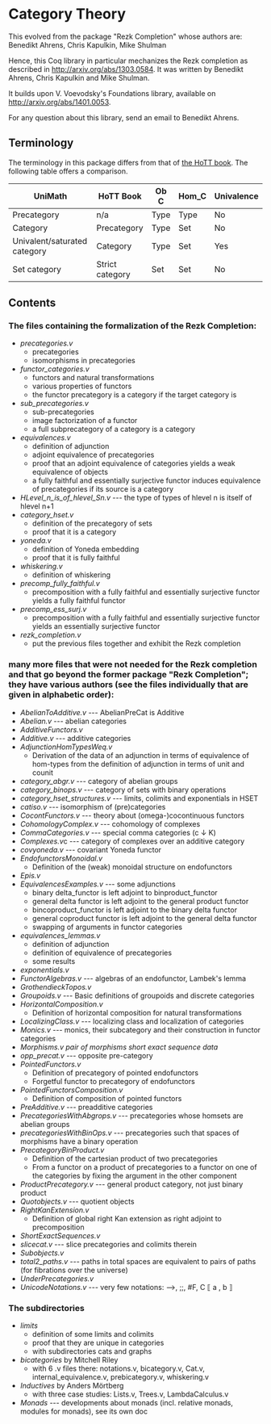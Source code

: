 Category Theory
===============

This evolved from the package "Rezk Completion" whose authors are: Benedikt Ahrens, Chris Kapulkin, Mike Shulman

Hence, this Coq library in particular mechanizes the Rezk completion as described in
http://arxiv.org/abs/1303.0584.
It was written by Benedikt Ahrens, Chris Kapulkin and Mike Shulman.

It builds upon V. Voevodsky's Foundations library, available on
http://arxiv.org/abs/1401.0053.

For any question about this library, send an email to Benedikt Ahrens.

## Terminology

The terminology in this package differs from that
of [the HoTT book](https://homotopytypetheory.org/book/).
The following table offers a comparison.

| UniMath                      | HoTT Book       | Ob C | Hom_C | Univalence |
|------------------------------|-----------------|------|-------|------------|
| Precategory                  | n/a             | Type | Type  | No         |
| Category                     | Precategory     | Type | Set   | No         |
| Univalent/saturated category | Category        | Type | Set   | Yes        |
| Set category                 | Strict category | Set  | Set   | No         |

## Contents

### The files containing the formalization of the Rezk Completion:

* *precategories.v*
  * precategories
  * isomorphisms in precategories
* *functor_categories.v*
  * functors and natural transformations
  * various properties of functors
  * the functor precategory is a category if the target category is
* *sub_precategories.v*
  * sub-precategories
  * image factorization of a functor
  * a full subprecategory of a category is a category
* *equivalences.v*
  * definition of adjunction
  * adjoint equivalence of precategories
  * proof that an adjoint equivalence of categories yields a weak equivalence of objects
  * a fully faithful and essentially surjective functor induces equivalence of precategories if its source is a category
* *HLevel_n_is_of_hlevel_Sn.v* --- the type of types of hlevel n is itself of hlevel n+1
* *category_hset.v*
  * definition of the precategory of sets
  * proof that it is a category
* *yoneda.v*
  * definition of Yoneda embedding
  * proof that it is fully faithful
* *whiskering.v*
  * definition of whiskering
* *precomp_fully_faithful.v*
  * precomposition with a fully faithful and essentially surjective functor yields a fully faithful functor
* *precomp_ess_surj.v*
  * precomposition with a fully faithful and essentially surjective functor yields an essentially surjective functor
* *rezk_completion.v*
  * put the previous files together and exhibit the Rezk completion

### many more files that were not needed for the Rezk completion and that go beyond the former package "Rezk Completion"; they have various authors (see the files individually that are given in alphabetic order):
* *AbelianToAdditive.v* --- AbelianPreCat is Additive
* *Abelian.v* --- abelian categories
* *AdditiveFunctors.v*
* *Additive.v* --- additive categories
* *AdjunctionHomTypesWeq.v*
  * Derivation of the data of an adjunction in terms of equivalence of hom-types from the definition of adjunction in terms of unit and counit
* *category_abgr.v* --- category of abelian groups
* *category_binops.v* --- category of sets with binary operations
* *category_hset_structures.v* --- limits, colimits and exponentials in HSET
* *catiso.v* --- isomorphism of (pre)categories
* *CocontFunctors.v* --- theory about (omega-)cocontinuous functors
* *CohomologyComplex.v* --- cohomology of complexes
* *CommaCategories.v* --- special comma categories (c ↓ K)
* *Complexes.v*c --- category of complexes over an additive category
* *covyoneda.v* --- covariant Yoneda functor
* *EndofunctorsMonoidal.v*
  * Definition of the (weak) monoidal structure on endofunctors
* *Epis.v*
* *EquivalencesExamples.v* --- some adjunctions
  * binary delta_functor is left adjoint to binproduct_functor
  * general delta functor is left adjoint to the general product
  functor
  * bincoproduct_functor is left adjoint to the binary delta functor
  * general coproduct functor is left adjoint to the general delta
  functor
  * swapping of arguments in functor categories
* *equivalences_lemmas.v*
  * definition of adjunction
  * definition of equivalence of precategories
  * some results
* *exponentials.v*
* *FunctorAlgebras.v* --- algebras of an endofunctor, Lambek's lemma
* *GrothendieckTopos.v*
* *Groupoids.v* --- Basic definitions of groupoids and discrete categories
* *HorizontalComposition.v*
  * Definition of horizontal composition for natural transformations
* *LocalizingClass.v* --- localizing class and localization of categories
* *Monics.v* --- monics, their subcategory and their construction in functor categories
* *Morphisms.v*
  *pair of morphisms*
  *short exact sequence data*
* *opp_precat.v* --- opposite pre-category
* *PointedFunctors.v*
  * Definition of precategory of pointed endofunctors
  * Forgetful functor to precategory of endofunctors
* *PointedFunctorsComposition.v*
  * Definition of composition of pointed functors
* *PreAdditive.v* --- preadditive categories
* *PrecategoriesWithAbgrops.v* --- precategories whose homsets are abelian groups
* *precategoriesWithBinOps.v* --- precategories such that spaces of morphisms have a binary operation
* *PrecategoryBinProduct.v*
  * Definition of the cartesian product of two precategories
  * From a functor on a product of precategories to a functor on one of the categories by fixing the argument in the other component
* *ProductPrecategory.v* --- general product category, not just binary product
* *Quotobjects.v* --- quotient objects
* *RightKanExtension.v*
  * Definition of global right Kan extension as right adjoint to precomposition
* *ShortExactSequences.v*
* *slicecat.v* --- slice precategories and colimits therein
* *Subobjects.v*
* *total2_paths.v* --- paths in total spaces are equivalent to pairs of paths (for fibrations over the universe)
* *UnderPrecategories.v*
* *UnicodeNotations.v* --- very few notations: -->, ;;, #F, C ⟦ a , b ⟧
  
### The subdirectories

* *limits*
  * definition of some limits and colimits
  * proof that they are unique in categories
  * with subdirectories cats and graphs
* *bicategories* by Mitchell Riley
  * with 6 .v files there: notations.v, bicategory.v, Cat.v, internal_equivalence.v, prebicategory.v, whiskering.v
* *Inductives* by Anders Mörtberg
  * with three case studies: Lists.v, Trees.v, LambdaCalculus.v
* *Monads* --- developments about monads (incl. relative monads, modules for monads), see its own doc
